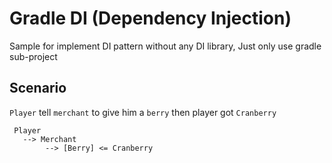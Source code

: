 # Gradle DI (Dependency Injection)

Sample for implement DI pattern without any DI library, Just only use gradle sub-project

## Scenario

`Player` tell `merchant` to give him a `berry` then player got `Cranberry`

```
 Player 
   --> Merchant 
        --> [Berry] <= Cranberry
``` 
